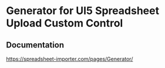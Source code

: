 # Generator for UI5 Spreadsheet Upload Custom Control

## Documentation

https://spreadsheet-importer.com/pages/Generator/